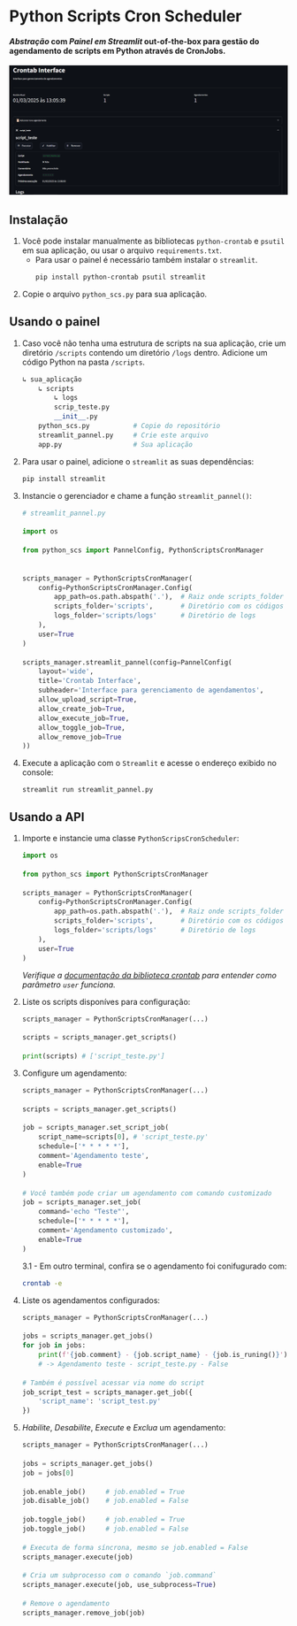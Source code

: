 # Python Scripts Cron Scheduler

#### *Abstração* com *Painel em Streamlit* out-of-the-box para gestão do agendamento de scripts em Python através de CronJobs.

![Demo](./demo.png)

## Instalação
1. Você pode instalar manualmente as bibliotecas `python-crontab` e `psutil` em sua aplicação, ou usar o arquivo `requirements.txt`.
    - Para usar o painel é necessário também instalar o `streamlit`.
        ```bash
        pip install python-crontab psutil streamlit
        ```
2. Copie o arquivo `python_scs.py` para sua aplicação.

## Usando o painel
1. Caso você não tenha uma estrutura de scripts na sua aplicação, crie um diretório `/scripts` contendo um diretório `/logs` dentro. Adicione um código Python na pasta `/scripts`.
    ```python
    ↳ sua_aplicação
        ↳ scripts
            ↳ logs
            scrip_teste.py
            __init__.py
        python_scs.py           # Copie do repositório
        streamlit_pannel.py     # Crie este arquivo
        app.py                  # Sua aplicação
    ```
2. Para usar o painel, adicione o `streamlit` as suas dependências:
    ```bash
    pip install streamlit
    ```
3. Instancie o gerenciador e chame a função `streamlit_pannel()`:
    ```python
    # streamlit_pannel.py

    import os

    from python_scs import PannelConfig, PythonScriptsCronManager

    
    scripts_manager = PythonScriptsCronManager(
        config=PythonScriptsCronManager.Config(
            app_path=os.path.abspath('.'),  # Raiz onde scripts_folder estará
            scripts_folder='scripts',       # Diretório com os códigos
            logs_folder='scripts/logs'      # Diretório de logs
        ),
        user=True
    )

    scripts_manager.streamlit_pannel(config=PannelConfig(
        layout='wide',
        title='Crontab Interface',
        subheader='Interface para gerenciamento de agendamentos',
        allow_upload_script=True,
        allow_create_job=True,
        allow_execute_job=True,
        allow_toggle_job=True,
        allow_remove_job=True
    ))
    ```
4. Execute a aplicação com o `Streamlit` e acesse o endereço exibido no console:
    ```
    streamlit run streamlit_pannel.py
    ```

## Usando a API

1. Importe e instancie uma classe `PythonScripsCronScheduler`:
    ```python
    import os

    from python_scs import PythonScriptsCronManager

    scripts_manager = PythonScriptsCronManager(
        config=PythonScriptsCronManager.Config(
            app_path=os.path.abspath('.'),  # Raiz onde scripts_folder estará
            scripts_folder='scripts',       # Diretório com os códigos
            logs_folder='scripts/logs'      # Diretório de logs
        ),
        user=True
    )
    ```
    *Verifique a [documentação da biblioteca crontab](https://pypi.org/project/python-crontab/#how-to-use-the-module) para entender como parâmetro `user` funciona.*

2. Liste os scripts disponíves para configuração:
    ```python
    scripts_manager = PythonScriptsCronManager(...)

    scripts = scripts_manager.get_scripts()

    print(scripts) # ['script_teste.py']
    ```

3. Configure um agendamento:
    ```python
    scripts_manager = PythonScriptsCronManager(...)

    scripts = scripts_manager.get_scripts()

    job = scripts_manager.set_script_job(
        script_name=scripts[0], # 'script_teste.py'
        schedule=['* * * * *'],
        comment='Agendamento teste',
        enable=True
    )

    # Você também pode criar um agendamento com comando customizado
    job = scripts_manager.set_job(
        command='echo "Teste"',
        schedule=['* * * * *'],
        comment='Agendamento customizado',
        enable=True
    )
    ```
    3.1 - Em outro terminal, confira se o agendamento foi conifugurado com:
    ```bash
    crontab -e
    ```

4. Liste os agendamentos configurados:
    ```python
    scripts_manager = PythonScriptsCronManager(...)

    jobs = scripts_manager.get_jobs()
    for job in jobs:
        print(f'{job.comment} - {job.script_name} - {job.is_runing()}')
        # -> Agendamento teste - script_teste.py - False

    # Também é possível acessar via nome do script
    job_script_test = scripts_manager.get_job({
        'script_name': 'script_test.py'
    })
    ```

5. *Habilite*, *Desabilite*, *Execute* e *Exclua* um agendamento:
    ```python
    scripts_manager = PythonScriptsCronManager(...)

    jobs = scripts_manager.get_jobs()
    job = jobs[0]

    job.enable_job()     # job.enabled = True
    job.disable_job()    # job.enabled = False

    job.toggle_job()     # job.enabled = True
    job.toggle_job()     # job.enabled = False

    # Executa de forma síncrona, mesmo se job.enabled = False
    scripts_manager.execute(job)

    # Cria um subprocesso com o comando `job.command`
    scripts_manager.execute(job, use_subprocess=True)

    # Remove o agendamento
    scripts_manager.remove_job(job)
    ```